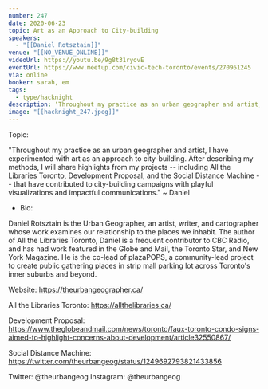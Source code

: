 ```yaml
---
number: 247
date: 2020-06-23
topic: Art as an Approach to City-building
speakers:
  - "[[Daniel Rotsztain]]"
venue: "[[NO_VENUE_ONLINE]]"
videoUrl: https://youtu.be/9g8t31ryovE
eventUrl: https://www.meetup.com/civic-tech-toronto/events/270961245
via: online
booker: sarah, em
tags:
  - type/hacknight
description: ‘Throughout my practice as an urban geographer and artist, I have experimented with art as an approach to city-building. After describing my methods, I will share highlights from my projects -- including All the Libraries Toronto, Development Proposal, and the Social Distance Machine -- that have contributed to city-building campaigns with playful visualizations and impactful communications.’ – Daniel
image: "[[hacknight_247.jpeg]]"
---
```


Topic:

"Throughout my practice as an urban geographer and artist, I have experimented with art as an approach to city-building. After describing my methods, I will share highlights from my projects -- including All the Libraries Toronto, Development Proposal, and the Social Distance Machine -- that have contributed to city-building campaigns with playful visualizations and impactful communications." ~ Daniel

+ Bio:

Daniel Rotsztain is the Urban Geographer, an artist, writer, and cartographer whose work examines our relationship to the places we inhabit. The author of All the Libraries Toronto, Daniel is a frequent contributor to CBC Radio, and has had work featured in the Globe and Mail, the Toronto Star, and New York Magazine. He is the co-lead of plazaPOPS, a community-lead project to create public gathering places in strip mall parking lot across Toronto's inner suburbs and beyond.

Website: https://theurbangeographer.ca/

All the Libraries Toronto: https://allthelibraries.ca/

Development Proposal: https://www.theglobeandmail.com/news/toronto/faux-toronto-condo-signs-aimed-to-highlight-concerns-about-development/article32550867/

Social Distance Machine: https://twitter.com/theurbangeog/status/1249692793821433856

Twitter: @theurbangeog
Instagram: @theurbangeog
